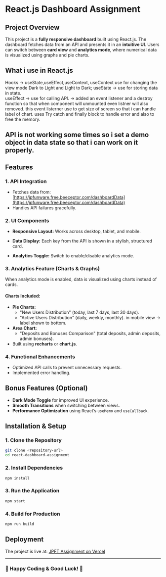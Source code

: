 # React.js Dashboard Assignment

## Project Overview
This project is a **fully responsive dashboard** built using React.js. The dashboard fetches data from an API and presents it in an **intuitive UI**. Users can switch between **card view** and **analytics mode**, where numerical data is visualized using graphs and pie charts.

## What i use in React.js
Hooks -> useState,useEffect,useContext,
useContext use for changing the view mode Dark to Light and Light to Dark;
useState -> use for storing data in state.    
useEffect -> use for calling API.
          -> added an event listener and a destroy function so that when component will unmounted even listner will also removed.
           this event listerner use to get size of screen so that i can handle label of chart.
uses Try catch and finally block to handle error and also to free the memory.
## API is not working some times so i set a demo object in data state so that i can work on it properly.

## Features
### 1. API Integration
- Fetches data from: [https://jpfunware.free.beeceptor.com/dashboardData](https://jpfunware.free.beeceptor.com/dashboardData)
- Handles API failures gracefully.

### 2. UI Components
- **Responsive Layout:** Works across desktop, tablet, and mobile.

- **Data Display:** Each key from the API is shown in a stylish, structured card.
- **Analytics Toggle:** Switch to enable/disable analytics mode.

### 3. Analytics Feature (Charts & Graphs)
When analytics mode is enabled, data is visualized using charts instead of cards.
#### Charts Included:
- **Pie Charts:**
  - "New Users Distribution" (today, last 7 days, last 30 days).
  - "Active Users Distribution" (daily, weekly, monthly).
  in mobile view -> label shown to bottom.
- **Area Chart:**
  - "Deposits and Bonuses Comparison" (total deposits, admin deposits, admin bonuses).
- Built using **recharts** or **chart.js**.

### 4. Functional Enhancements
- Optimized API calls to prevent unnecessary requests.
- Implemented error handling.

## Bonus Features (Optional)
- **Dark Mode Toggle** for improved UI experience.
- **Smooth Transitions** when switching between views.
- **Performance Optimization** using React’s `useMemo` and `useCallback`.

## Installation & Setup
### 1. Clone the Repository
```sh
git clone <repository-url>
cd react-dashboard-assignment
```
### 2. Install Dependencies
```sh
npm install
```
### 3. Run the Application
```sh
npm start
```
### 4. Build for Production
```sh
npm run build
```

## Deployment
The project is live at: [JPFT Assignment on Vercel](https://vercel.com/jitendras-projects-107fa39f/jpftassingment)


---
### 🚀 Happy Coding & Good Luck! 🎯
